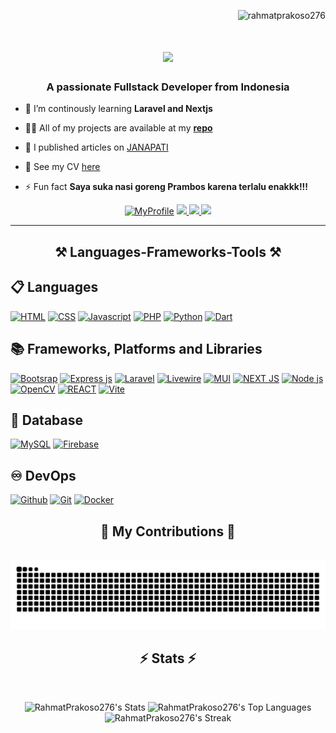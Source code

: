 <p align="right"> <img src="https://komarev.com/ghpvc/?username=rahmatprakoso276&label=Profile%20views&color=0e75b6&style=flat" alt="rahmatprakoso276" /> </p>

<h1 align="center">
    <img src="https://readme-typing-svg.herokuapp.com/?font=Righteous&size=35&center=true&vCenter=true&width=500&height=70&duration=4000&lines=Hi+There!+👋;+I'm+Rahmat+Prakoso!;" />
</h1>

<h3 align="center">A passionate Fullstack Developer from Indonesia</h3>

- 🌱 I’m continously learning **Laravel and Nextjs**

- 👨‍💻 All of my projects are available at my <a href="https://github.com/RahmatPrakoso276?tab=repositories">**repo**</a>
- 📝 I published articles on [JANAPATI](https://doi.org/10.23887/janapati.v13i2.75643)
- 📄 See my CV [here](https://drive.google.com/file/d/1z-hmDfWoArn7liayXELxlbzA215_h-Ks/view?usp=sharing)
- ⚡ Fun fact **Saya suka nasi goreng Prambos karena terlalu enakkk!!!**

 
<div align="center"> 
  <a href="https://rahmatpra.vercel.app">
    <img alt="MyProfile" title="See my profile"
      src="https://img.shields.io/badge/website-000000?style=for-the-badge&logo=About.me&logoColor=white" /></a>
  <a href="mailto:pedro.sales.muniz@gmail.com">
    <img src="https://img.shields.io/badge/Gmail-333333?style=for-the-badge&logo=gmail&logoColor=red" />
  </a>
  <a href="https://linkedin.com/in/pedro-sales-muniz" target="_blank">
    <img src="https://img.shields.io/badge/LinkedIn-0077B5?style=for-the-badge&logo=linkedin&logoColor=white" target="_blank" />
  </a>
  <a href="https://salesp07.github.io" target="_blank">
     <img src="https://img.shields.io/badge/Portfolio-FF5722?style=for-the-badge&logo=todoist&logoColor=white" target="_blank" /> <!-- sqlite, safari, google-chrome are other good icon options -->
  </a>
</div>

 <hr/>
<h2 align="center">⚒️ Languages-Frameworks-Tools ⚒️</h2>

## 📋 Languages

<p align="left">
  <a href="#"><img alt="HTML"
      src="https://img.shields.io/badge/html5-%23E34F26.svg?style=for-the-badge&logo=html5&logoColor=white"></a>
  <a href="#"><img alt="CSS"
      src="https://img.shields.io/badge/css3-%231572B6.svg?style=for-the-badge&logo=css3&logoColor=whit"></a>
  <a href="#"><img alt="Javascript"
      src="https://img.shields.io/badge/javascript-%23323330.svg?style=for-the-badge&logo=javascript&logoColor=%23F7DF1E"></a>
  <a href="#"><img alt="PHP"
      src="https://img.shields.io/badge/php-%23777BB4.svg?style=for-the-badge&logo=php&logoColor=white"></a>
  <a href="#"><img alt="Python"
      src="https://img.shields.io/badge/python-3670A0?style=for-the-badge&logo=python&logoColor=ffdd54"></a>
  <a href="#"><img alt="Dart"
      src="https://img.shields.io/badge/dart-%230175C2.svg?style=for-the-badge&logo=dart&logoColor=white"></a>

</p>

## 📚 Frameworks, Platforms and Libraries

<p>
  <a href="#"><img alt="Bootsrap"
      src="https://img.shields.io/badge/bootstrap-%238511FA.svg?style=for-the-badge&logo=bootstrap&logoColor=white"></a>
  <a href="#"><img alt="Express js"
      src="https://img.shields.io/badge/express.js-%23404d59.svg?style=for-the-badge&logo=express&logoColor=%2361DAFB"></a>
  <a href="#"><img alt="Laravel"
      src="https://img.shields.io/badge/laravel-%23FF2D20.svg?style=for-the-badge&logo=laravel&logoColor=white"></a>
  <a href="#"><img alt="Livewire"
      src="https://img.shields.io/badge/livewire-%234e56a6.svg?style=for-the-badge&logo=livewire&logoColor=white"></a>
  <a href="#"><img alt="MUI"
      src="https://img.shields.io/badge/MUI-%230081CB.svg?style=for-the-badge&logo=mui&logoColor=white"></a>
  <a href="#"><img alt="NEXT JS"
      src="https://img.shields.io/badge/Next-black?style=for-the-badge&logo=next.js&logoColor=white"></a>
  <a href="#"><img alt="Node js"
      src="https://img.shields.io/badge/node.js-6DA55F?style=for-the-badge&logo=node.js&logoColor=white"></a>
  <a href="#"><img alt="OpenCV"
      src="https://img.shields.io/badge/opencv-%23white.svg?style=for-the-badge&logo=opencv&logoColor=white"></a>
  <a href="#"><img alt="REACT"
      src="https://img.shields.io/badge/react-%2320232a.svg?style=for-the-badge&logo=react&logoColor=%2361DAFB"></a>
  <a href="#"><img alt="Vite"
      src="https://img.shields.io/badge/vite-%23646CFF.svg?style=for-the-badge&logo=vite&logoColor=white"></a>
</p>

## 💾 Database
<p>
  <a href="#"><img alt="MySQL"
      src="https://img.shields.io/badge/mysql-4479A1.svg?style=for-the-badge&logo=mysql&logoColor=white"></a>
  <a href="#"><img alt="Firebase"
      src="https://img.shields.io/badge/firebase-a08021?style=for-the-badge&logo=firebase&logoColor=ffcd34"></a>
</p>

## ♾️ DevOps

<p align="left">
  <a href="#"><img alt="Github"
      src="https://img.shields.io/badge/GitHub-100000?style=for-the-badge&logo=github&logoColor=white"></a>
  <a href="#"><img alt="Git"
      src="https://img.shields.io/badge/GIT-E44C30?style=for-the-badge&logo=git&logoColor=white"></a>
  <a href="#"><img alt="Docker"
      src="https://img.shields.io/badge/Docker-2CA5E0?style=for-the-badge&logo=docker&logoColor=white"></a>
</p>



<div align="center">
  <h2>🐍 My Contributions 🐍</h2>
  <br>

  <picture>
  <source
    media="(prefers-color-scheme: dark)"
    srcset="https://raw.githubusercontent.com/RahmatPrakoso276/RahmatPrakoso276/output/github-contribution-grid-snake-dark.svg"
  />
  <source
    media="(prefers-color-scheme: light)"
    srcset="https://raw.githubusercontent.com/RahmatPrakoso276/RahmatPrakoso276/output/github-contribution-grid-snake.svg"
  />
  <img
    alt="github contribution grid snake animation"
    src="https://raw.githubusercontent.com/RahmatPrakoso276/RahmatPrakoso276/output/github-contribution-grid-snake.svg"
  />
</picture>


<h2 align="center">⚡ Stats ⚡</h2>
<br>

![RahmatPrakoso276's Stats](https://github-readme-stats.vercel.app/api?username=RahmatPrakoso276&theme=gotham&show_icons=true&hide_border=true&count_private=true)
![RahmatPrakoso276's Top Languages](https://github-readme-stats.vercel.app/api/top-langs/?username=RahmatPrakoso276&theme=gotham&show_icons=true&hide_border=true&layout=compact)
![RahmatPrakoso276's Streak](https://github-readme-streak-stats.herokuapp.com/?user=RahmatPrakoso276&theme=gotham&hide_border=true)
